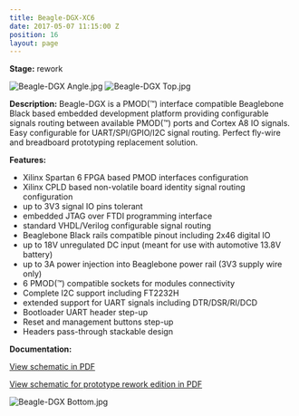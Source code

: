 ```yaml
---
title: Beagle-DGX-XC6
date: 2017-05-07 11:15:00 Z
position: 16
layout: page
---
```


**Stage:** rework

![Beagle-DGX Angle.jpg](/uploads/Beagle-DGX-XC6/Beagle-DGX%20Angle.jpg)
![Beagle-DGX Top.jpg](/uploads/Beagle-DGX-XC6/Beagle-DGX%20Top.jpg)

**Description:**
Beagle-DGX is a PMOD(™) interface compatible Beaglebone Black based embedded development platform providing configurable signals routing between available PMOD(™) ports and Cortex A8 IO signals. Easy configurable for UART/SPI/GPIO/I2C signal routing. Perfect fly-wire and breadboard prototyping replacement solution.

**Features:**
* Xilinx Spartan 6 FPGA based PMOD interfaces configuration
* Xilinx CPLD based non-volatile board identity signal routing configuration
* up to 3V3 signal IO pins tolerant
* embedded JTAG over FTDI programming interface
* standard VHDL/Verilog configurable signal routing
* Beaglebone Black rails compatible pinout including 2x46 digital IO
* up to 18V unregulated DC input (meant for use with automotive 13.8V battery)
* up to 3A power injection into Beaglebone power rail (3V3 supply wire only)
* 6 PMOD(™) compatible sockets for modules connectivity
* Complete I2C support including FT2232H
* extended support for UART signals including DTR/DSR/RI/DCD
* Bootloader UART header step-up
* Reset and management buttons step-up
* Headers pass-through stackable design

**Documentation:**

[View schematic in PDF](/uploads/Beagle-DGX-XC6/Beagle-DGX-0%20r1%20Scheme.PDF)

[View schematic for prototype rework edition in PDF](/uploads/Beagle-DGX-XC6/Beagle-DGX-XC6%20r1%20Scheme%20rework-edition.PDF)

![Beagle-DGX Bottom.jpg](/uploads/Beagle-DGX-XC6/Beagle-DGX%20Bottom.jpg)